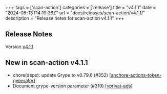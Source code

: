 +++
tags = ['scan-action']
categories = ['release']
title = "v4.1.1"
date = "2024-08-13T14:19:36Z"
url = "docs/releases/scan-action/v4.1.1/"
description = "Release notes for scan-action v4.1.1"
+++

## Release Notes

Version [v4.1.1](https://github.com/anchore/scan-action/releases/tag/v4.1.1)

## New in scan-action v4.1.1

- chore(deps): update Grype to v0.79.6 (#352) [[anchore-actions-token-generator](https://github.com/anchore-actions-token-generator)]
- Document grype-version parameter (#319) [[vprivat-ads](https://github.com/vprivat-ads)]
